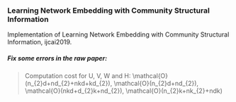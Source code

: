 ### Learning Network Embedding with Community Structural Information
Implementation of Learning Network Embedding with Community Structural Information, ijcai2019.

##### Fix some errors in the raw paper:
> Computation cost for U, V, W and H:
\mathcal{O}(n_{2}d+nd_{2}+nkd+kd_{2}), 
\mathcal{O}(n_{2}d+nd_{2}), 
\mathcal{O}(nkd+d_{2}k+nd_{2}), 
\mathcal{O}(n_{2}k+nk_{2}+ndk)

